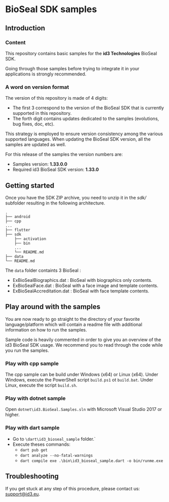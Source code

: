 # BioSeal SDK samples

## Introduction

### Content

This repository contains basic samples for the **id3 Technologies** BioSeal SDK.

Going through those samples before trying to integrate it in your applications is strongly recommended.

### A word on version format

The version of this repository is made of 4 digits:
* The first 3 correspond to the version of the BioSeal SDK that is currently supported in this repository.
* The forth digit contains updates dedicated to the samples (evolutions, bug fixes, doc, etc).

This strategy is employed to ensure version consistency among the various supported languages. When updating the BioSeal SDK version, all the samples are updated as well.

For this release of the samples the version numbers are: 
* Samples version: **1.33.0.0**
* Required id3 BioSeal SDK version: **1.33.0**

## Getting started

Once you have the SDK ZIP archive, you need to unzip it in the *sdk/* subfolder resulting in the following architecture.

    .
    ├── android
    ├── cpp
    ...
    ├── flutter
    ├── sdk
        ├── activation
        ├── bin
        ...
        └── README.md
    ├── data
    └── README.md

The `data` folder containts 3 BioSeal :
- ExBioSealBiographics.dat : BioSeal with biographics only contents.
- ExBioSealFace.dat : BioSeal with a face image and template contents.
- ExBioSealAccreditation.dat : BioSeal with face template contents.

## Play around with the samples

You are now ready to go straight to the directory of your favorite language/platform which will contain a readme file with additional information on how to run the samples.

Sample code is heavily commented in order to give you an overview of the id3 BioSeal SDK usage. We recommend you to read through the code while you run the samples.

### Play with cpp sample

The cpp sample can be build under Windows (x64) or Linux (x64).
Under Windows, execute the PowerShell script `build.ps1` ot `build.bat`.
Under Linux, execute the script `build.sh`.

### Play with dotnet sample

Open `dotnet\id3.BioSeal.Samples.sln` with Microsoft Visual Studio 2017 or higher.

### Play with dart sample

- Go to `\dart\id3_bioseal_sample` folder.`
- Execute theses commands:
  - `dart pub get`
  - `dart analyze --no-fatal-warnings`
  - `dart compile exe .\bin\id3_bioseal_sample.dart -o bin/runme.exe`

## Troubleshooting

If you get stuck at any step of this procedure, please contact us: support@id3.eu.
